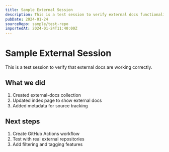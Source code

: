 ```yaml
---
title: Sample External Session
description: This is a test session to verify external docs functionality
pubDate: 2024-01-24
sourceRepo: sample/test-repo
importedAt: 2024-01-24T11:40:00Z
---
```


# Sample External Session

This is a test session to verify that external docs are working correctly.

## What we did

1. Created external-docs collection
2. Updated index page to show external docs
3. Added metadata for source tracking

## Next steps

1. Create GitHub Actions workflow
2. Test with real external repositories
3. Add filtering and tagging features